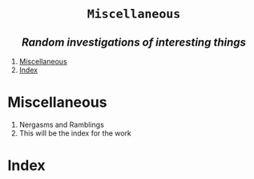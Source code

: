 <h1 align="center"><code> Miscellaneous </code></h1>
<h2 align="center"><i> Random investigations of interesting things </i></h2>

1. [Miscellaneous](#miscellaneous)
2. [Index](#index)


# Miscellaneous

1. Nergasms and Ramblings
2. This will be the index for the work

# Index 

